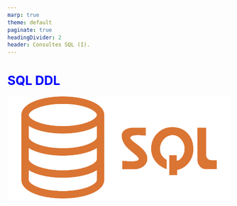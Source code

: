 ```yaml
---
marp: true
theme: default
paginate: true
headingDivider: 2
header: Consultes SQL (I).
---
```

# SQL DDL
<!-- _paginate: false -->
<!-- _header: ''-->
<!-- _footer: 'IES Jaume II el Just' -->
<style> h1 {color:blue;}
h3 {color:green;} 
table {padding:0px;margin:0px;}
th {color:white;font-weight:bold;background-color:blue;}
div.comentari
{ width:80%;margin:10px auto;border:2px solid red;
color
: green; }
</style> 

![bg contain opacity:.7](images/sqlogo.png)

